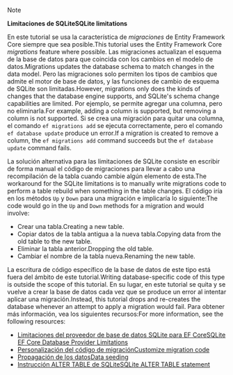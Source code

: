 > [!NOTE]
> 
> <span data-ttu-id="a32b6-101">**Limitaciones de SQLite**</span><span class="sxs-lookup"><span data-stu-id="a32b6-101">**SQLite limitations**</span></span>
>
> <span data-ttu-id="a32b6-102">En este tutorial se usa la característica de *migraciones* de Entity Framework Core siempre que sea posible.</span><span class="sxs-lookup"><span data-stu-id="a32b6-102">This tutorial uses the Entity Framework Core *migrations* feature where possible.</span></span> <span data-ttu-id="a32b6-103">Las migraciones actualizan el esquema de la base de datos para que coincida con los cambios en el modelo de datos.</span><span class="sxs-lookup"><span data-stu-id="a32b6-103">Migrations updates the database schema to match changes in the data model.</span></span> <span data-ttu-id="a32b6-104">Pero las migraciones solo permiten los tipos de cambios que admite el motor de base de datos, y las funciones de cambio de esquema de SQLite son limitadas.</span><span class="sxs-lookup"><span data-stu-id="a32b6-104">However, migrations only does the kinds of changes that the database engine supports, and SQLite's schema change capabilities are limited.</span></span> <span data-ttu-id="a32b6-105">Por ejemplo, se permite agregar una columna, pero no eliminarla.</span><span class="sxs-lookup"><span data-stu-id="a32b6-105">For example, adding a column is supported, but removing a column is not supported.</span></span> <span data-ttu-id="a32b6-106">Si se crea una migración para quitar una columna, el comando `ef migrations add` se ejecuta correctamente, pero el comando `ef database update` produce un error.</span><span class="sxs-lookup"><span data-stu-id="a32b6-106">If a migration is created to remove a column, the `ef migrations add` command succeeds but the `ef database update` command fails.</span></span> 
>
> <span data-ttu-id="a32b6-107">La solución alternativa para las limitaciones de SQLite consiste en escribir de forma manual el código de migraciones para llevar a cabo una recompilación de la tabla cuando cambie algún elemento de esta.</span><span class="sxs-lookup"><span data-stu-id="a32b6-107">The workaround for the SQLite limitations is to manually write migrations code to perform a table rebuild when something in the table changes.</span></span> <span data-ttu-id="a32b6-108">El código iría en los métodos `Up` y `Down` para una migración e implicaría lo siguiente:</span><span class="sxs-lookup"><span data-stu-id="a32b6-108">The code would go in the `Up` and `Down` methods for a migration and would involve:</span></span>
>
> * <span data-ttu-id="a32b6-109">Crear una tabla.</span><span class="sxs-lookup"><span data-stu-id="a32b6-109">Creating a new table.</span></span>
> * <span data-ttu-id="a32b6-110">Copiar datos de la tabla antigua a la nueva tabla.</span><span class="sxs-lookup"><span data-stu-id="a32b6-110">Copying data from the old table to the new table.</span></span>
> * <span data-ttu-id="a32b6-111">Eliminar la tabla anterior.</span><span class="sxs-lookup"><span data-stu-id="a32b6-111">Dropping the old table.</span></span>
> * <span data-ttu-id="a32b6-112">Cambiar el nombre de la tabla nueva.</span><span class="sxs-lookup"><span data-stu-id="a32b6-112">Renaming the new table.</span></span>
>
> <span data-ttu-id="a32b6-113">La escritura de código específico de la base de datos de este tipo está fuera del ámbito de este tutorial.</span><span class="sxs-lookup"><span data-stu-id="a32b6-113">Writing database-specific code of this type is outside the scope of this tutorial.</span></span> <span data-ttu-id="a32b6-114">En su lugar, en este tutorial se quita y se vuelve a crear la base de datos cada vez que se produce un error al intentar aplicar una migración.</span><span class="sxs-lookup"><span data-stu-id="a32b6-114">Instead, this tutorial drops and re-creates the database whenever an attempt to apply a migration would fail.</span></span> <span data-ttu-id="a32b6-115">Para obtener más información, vea los siguientes recursos:</span><span class="sxs-lookup"><span data-stu-id="a32b6-115">For more information, see the following resources:</span></span>
>
> * [<span data-ttu-id="a32b6-116">Limitaciones del proveedor de base de datos SQLite para EF Core</span><span class="sxs-lookup"><span data-stu-id="a32b6-116">SQLite EF Core Database Provider Limitations</span></span>](/ef/core/providers/sqlite/limitations)
> * [<span data-ttu-id="a32b6-117">Personalización del código de migración</span><span class="sxs-lookup"><span data-stu-id="a32b6-117">Customize migration code</span></span>](/ef/core/managing-schemas/migrations/#customize-migration-code)
> * [<span data-ttu-id="a32b6-118">Propagación de los datos</span><span class="sxs-lookup"><span data-stu-id="a32b6-118">Data seeding</span></span>](/ef/core/modeling/data-seeding)
> * [<span data-ttu-id="a32b6-119">Instrucción ALTER TABLE de SQLite</span><span class="sxs-lookup"><span data-stu-id="a32b6-119">SQLite ALTER TABLE statement</span></span>](https://sqlite.org/lang_altertable.html)